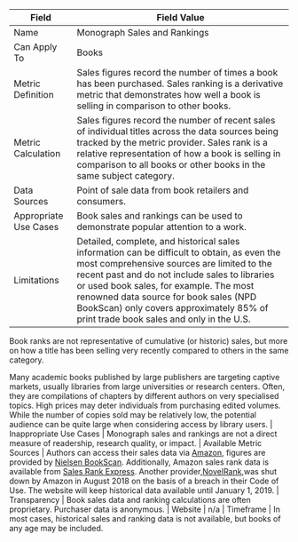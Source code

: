 | Field | Field Value |
|------------------------------|-------------------------------------------------|
| Name | Monograph Sales and Rankings
| Can Apply To | Books
| Metric Definition | Sales figures record the number of times a book has been purchased. Sales ranking is a derivative metric that demonstrates how well a book is selling in comparison to other books.
| Metric Calculation | Sales figures record the number of recent sales of individual titles across the data sources being tracked by the metric provider. Sales rank is a relative representation of how a book is selling in comparison to all books or other books in the same subject category.
| Data Sources | Point of sale data from book retailers and consumers.
| Appropriate Use Cases | Book sales and rankings can be used to demonstrate popular attention to a work.
| Limitations | Detailed, complete, and historical sales information can be difficult to obtain, as even the most comprehensive sources are limited to the recent past and do not include sales to libraries or used book sales, for example. The most renowned data source for book sales (NPD BookScan) only covers approximately 85% of print trade book sales and only in the U.S.

Book ranks are not representative of cumulative (or historic) sales, but more on how a title has been selling very recently compared to others in the same category.

Many academic books published by large publishers are targeting captive markets, usually libraries from large universities or research centers. Often, they are compilations of chapters by different authors on very specialised topics. High prices may deter individuals from purchasing edited volumes. While the number of copies sold may be relatively low, the potential audience can be quite large when considering access by library users.
| Inappropriate Use Cases | Monograph sales and rankings are not a direct measure of readership, research quality, or impact.
| Available Metric Sources | Authors can access their sales data via [Amazon](https://authorcentral.amazon.com/gp/help?topicID=200580390), figures are provided by [Nielsen BookScan](https://en.wikipedia.org/wiki/Nielsen_BookScan). Additionally, Amazon sales rank data is available from [Sales Rank Express](http://www.salesrankexpress.com/FAQ.html). Another provider,[NovelRank](https://www.novelrank.com/faq),was shut down by Amazon in August 2018 on the basis of a breach in their Code of Use. The website will keep historical data available until January 1, 2019.
| Transparency | Book sales data and ranking calculations are often proprietary.  Purchaser data is anonymous.
| Website | n/a
| Timeframe | In most cases, historical sales and ranking data is not available, but books of any age may be included.

